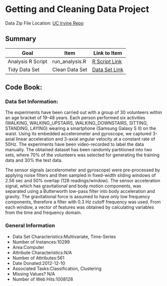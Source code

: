 # Getting and Cleaning Data Project
Data Zip File Location: [UC Irvine Repo](https://d396qusza40orc.cloudfront.net/getdata%2Fprojectfiles%2FUCI%20HAR%20Dataset.zip "Clicking will download the data")



## Summary

Goal | Item | Link to Item
--- | --- | ---
Analysis R Script |  run_analysis.R |  [R Script Link](https://github.com/mateus-ocabral/datasciencecoursera/blob/master/cleandatacourse/run_analysis.R)
Tidy Data Set |  Clean Data Set |  [Data Set Link](https://github.com/mateus-ocabral/datasciencecoursera/blob/master/cleandatacourse/tidyData.txt)


## Code Book:

### Data Set Information:

The experiments have been carried out with a group of 30 volunteers within an age bracket of 19-48 years. Each person performed six activities (WALKING, WALKING_UPSTAIRS, WALKING_DOWNSTAIRS, SITTING, STANDING, LAYING) wearing a smartphone (Samsung Galaxy S II) on the waist. Using its embedded accelerometer and gyroscope, we captured 3-axial linear acceleration and 3-axial angular velocity at a constant rate of 50Hz. The experiments have been video-recorded to label the data manually. The obtained dataset has been randomly partitioned into two sets, where 70% of the volunteers was selected for generating the training data and 30% the test data.

The sensor signals (accelerometer and gyroscope) were pre-processed by applying noise filters and then sampled in fixed-width sliding windows of 2.56 sec and 50% overlap (128 readings/window). The sensor acceleration signal, which has gravitational and body motion components, was separated using a Butterworth low-pass filter into body acceleration and gravity. The gravitational force is assumed to have only low frequency components, therefore a filter with 0.3 Hz cutoff frequency was used. From each window, a vector of features was obtained by calculating variables from the time and frequency domain.

### General Information
- Data Set Characteristics:Multivariate, Time-Series
- Number of Instances:10299
- Area:Computer
- Attribute Characteristics:N/A
- Number of Attributes:561
- Date Donated:2012-12-10
- Associated Tasks:Classification, Clustering
- Missing Values? N/A
- Number of Web Hits:1008128

